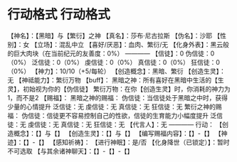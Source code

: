 # 行动格式 行动格式
【神名】：【黑暗】与【繁衍】之神
【真名】：莎布·尼古拉斯
【伪名】：沙耶
【性别】：女
【立场】：混乱中立
【喜好/厌恶】：血肉、繁衍/无
【化身外表】：黑云般的巨大肉块（在当前纪元的友善度：0%）
————
【信徒】：0
伪信徒：0（0%）
泛信徒：0（0%）
虔信徒：0（0%）
真信徒：0（0%）
狂信徒：0（0%）
【神力】：10/10（+5/每轮）
【创造概念】：黑暗、繁衍
【创造生灵】：无
【神祗能力】：繁衍万物
【buff】：
黑暗之神：所有喜好在黑暗中生活的【生灵】，初始视为你的【伪信徒】
繁衍万物：在你【创造生灵】时，你消耗的神力为1，而不是2
【赐福】：
黑暗之神的赐福：
伪信徒：当信徒处于黑暗之中时，获得少量的心情提升
泛信徒：无
虔信徒：无
真信徒：无
狂信徒：无
繁衍之神的赐福：
伪信徒：信徒更不容易控制自己的性欲，信徒的生育能力小幅度提升
泛信徒：无
虔信徒：无
真信徒：无
狂信徒：无
【代言人】：无
————
行动：
【创造概念】：【】与【】
【创造生灵】：【】与【】
【编写赐福内容】：【】-【】
【神迹】：【】-【】
【感知祈祷】：
【进行神眠】：是/否
【化身降世（已锁定）】：暂时不可选取
【与其余诸神聊天】：【】-【】-【】